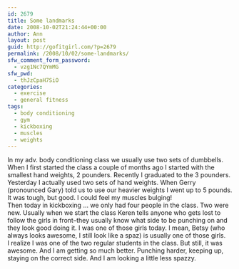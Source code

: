 ```yaml
---
id: 2679
title: Some landmarks
date: 2008-10-02T21:24:44+00:00
author: Ann
layout: post
guid: http://gofitgirl.com/?p=2679
permalink: /2008/10/02/some-landmarks/
sfw_comment_form_password:
  - vzg1Nc7QYmMG
sfw_pwd:
  - thJzCpaH7SiO
categories:
  - exercise
  - general fitness
tags:
  - body conditioning
  - gym
  - kickboxing
  - muscles
  - weights
---
```

In my adv. body conditioning class we usually use two sets of dumbbells. When I first started the class a couple of months ago I started with the smallest hand weights, 2 pounders. Recently I graduated to the 3 pounders.  
Yesterday I actually used two sets of hand weights. When Gerry (pronounced Gary) told us to use our heavier weights I went up to 5 pounds. It was tough, but good. I could feel my muscles bulging!  
Then today in kickboxing &#8230; we only had four people in the class. Two were new. Usually when we start the class Keren tells anyone who gets lost to follow the girls in front&#8211;they usually know what side to be punching on and they look good doing it. I was one of those girls today. I mean, Betsy (who always looks awesome, I still look like a spaz) is usually one of those girls.  
I realize I was one of the two regular students in the class. But still, it was awesome. And I am getting so much better. Punching harder, keeping up, staying on the correct side. And I am looking a little less spazzy.
